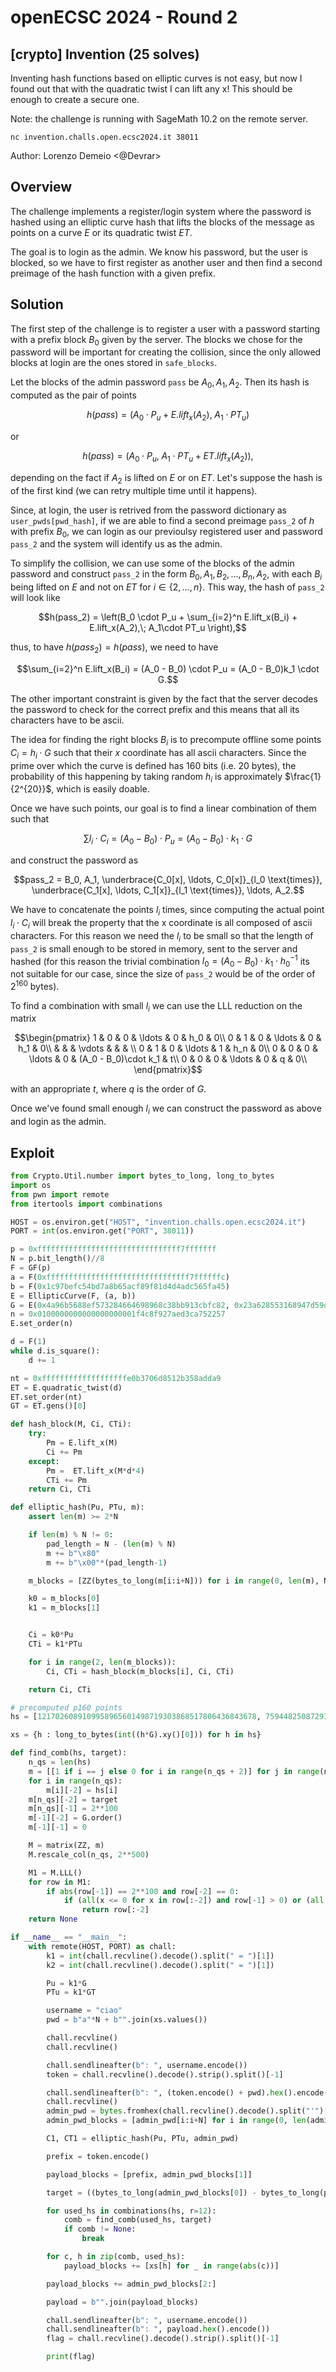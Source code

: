 # openECSC 2024 - Round 2

## [crypto] Invention (25 solves)

Inventing hash functions based on elliptic curves is not easy, but now I found out that with the quadratic twist I can lift any x! This should be enough to create a secure one.

Note: the challenge is running with SageMath 10.2 on the remote server.

`nc invention.challs.open.ecsc2024.it 38011`

Author: Lorenzo Demeio <@Devrar>

## Overview

The challenge implements a register/login system where the password is hashed using an elliptic curve hash that lifts the blocks of the message as points on a curve $E$ or its quadratic twist $ET$.

The goal is to login as the admin. We know his password, but the user is blocked, so we have to first register as another user and then find a second preimage of the hash function with a given prefix. 

## Solution

The first step of the challenge is to register a user with a password starting with a prefix block $`B_0`$ given by the server. The blocks we chose for the password will be important for creating the collision, since the only allowed blocks at login are the ones stored in `safe_blocks`.

Let the blocks of the admin password `pass` be $`A_0, A_1, A_2`$. Then its hash is computed as the pair of points

```math
h(pass) = (A_0 \cdot P_u + E.lift_x(A_2),\; A_1 \cdot PT_u)
```

or

```math
h(pass) = (A_0 \cdot P_u,\; A_1 \cdot PT_u + ET.lift_x(A_2)),
```

depending on the fact if $`A_2`$ is lifted on $`E`$ or on $`ET`$. Let's suppose the hash is of the first kind (we can retry multiple time until it happens).

Since, at login, the user is retrived from the password dictionary as `user_pwds[pwd_hash]`, if we are able to find a second preimage `pass_2` of $`h`$ with prefix $`B_0`$, we can login as our previoulsy registered user and password `pass_2` and the system will identify us as the admin.

To simplify the collision, we can use some of the blocks of the admin password and construct `pass_2` in the form $`B_0, A_1, B_2, \ldots, B_n, A_2`$, with each $`B_i`$ being lifted on $`E`$ and not on $`ET`$ for $`i \in \{2, \ldots, n\}`$. This way, the hash of `pass_2` will look like

```math
h(pass_2) = \left(B_0 \cdot P_u + \sum_{i=2}^n E.lift_x(B_i) + E.lift_x(A_2),\; A_1\cdot PT_u \right),
```

thus, to have $`h(pass_2) = h(pass)`$, we need to have

```math
\sum_{i=2}^n E.lift_x(B_i) = (A_0 - B_0) \cdot P_u = (A_0 - B_0)k_1 \cdot G.
```

The other important constraint is given by the fact that the server decodes the password to check for the correct prefix and this means that all its characters have to be ascii.

The idea for finding the right blocks $`B_i`$ is to precompute offline some points $`C_i = h_i \cdot G`$ such that their $`x`$ coordinate has all ascii characters. Since the prime over which the curve is defined has 160 bits (i.e. 20 bytes), the probability of this happening by taking random $`h_i`$ is approximately $`\frac{1}{2^{20}}`$, which is easily doable.

Once we have such points, our goal is to find a linear combination of them such that

```math
\sum l_i\cdot C_i = (A_0 - B_0)\cdot P_u = (A_0 - B_0)\cdot k_1 \cdot G
```

and construct the password as

```math
pass_2 = B_0, A_1, \underbrace{C_0[x], \ldots, C_0[x]}_{l_0 \text{times}},  \underbrace{C_1[x], \ldots, C_1[x]}_{l_1 \text{times}}, \ldots, A_2.
```

We have to concatenate the points $`l_i`$ times, since computing the actual point $`l_i \cdot C_i`$ will break the property that the x coordinate is all composed of ascii characters. For this reason we need the $`l_i`$ to be small so that the length of `pass_2` is small enough to be stored in memory, sent to the server and hashed (for this reason the trivial combination $`l_0 = (A_0 - B_0)\cdot k_1 \cdot h_0^{-1}`$ its not suitable for our case, since the size of `pass_2` would be of the order of $`2^{160}`$ bytes).

To find a combination with small $`l_i`$ we can use the LLL reduction on the matrix

```math
\begin{pmatrix}
1 & 0 & 0 & \ldots & 0 & h_0 & 0\\
0 & 1 & 0 & \ldots & 0 & h_1 & 0\\
 &  &  & \vdots &  &  & \\
0 & 1 & 0 & \ldots & 1 & h_n & 0\\
0 & 0 & 0 & \ldots & 0 & (A_0 - B_0)\cdot k_1 & t\\
0 & 0 & 0 & \ldots & 0 & q & 0\\
\end{pmatrix}
```

with an appropriate $`t`$, where $`q`$ is the order of $`G`$.

Once we've found small enough $`l_i`$ we can construct the password as above and login as the admin.

## Exploit

```python
from Crypto.Util.number import bytes_to_long, long_to_bytes
import os
from pwn import remote
from itertools import combinations

HOST = os.environ.get("HOST", "invention.challs.open.ecsc2024.it")
PORT = int(os.environ.get("PORT", 38011))

p = 0xffffffffffffffffffffffffffffffff7fffffff
N = p.bit_length()//8
F = GF(p)
a = F(0xffffffffffffffffffffffffffffffff7ffffffc)
b = F(0x1c97befc54bd7a8b65acf89f81d4d4adc565fa45)
E = EllipticCurve(F, (a, b))
G = E(0x4a96b5688ef573284664698968c38bb913cbfc82, 0x23a628553168947d59dcc912042351377ac5fb32)
n = 0x0100000000000000000001f4c8f927aed3ca752257
E.set_order(n)

d = F(1)
while d.is_square():
    d += 1

nt = 0xfffffffffffffffffffe0b3706d8512b358adda9
ET = E.quadratic_twist(d)
ET.set_order(nt)
GT = ET.gens()[0]

def hash_block(M, Ci, CTi):
    try:
        Pm = E.lift_x(M)
        Ci += Pm
    except:
        Pm =  ET.lift_x(M*d*4)
        CTi += Pm
    return Ci, CTi

def elliptic_hash(Pu, PTu, m):
    assert len(m) >= 2*N

    if len(m) % N != 0:
        pad_length = N - (len(m) % N)
        m += b"\x80"
        m += b"\x00"*(pad_length-1)

    m_blocks = [ZZ(bytes_to_long(m[i:i+N])) for i in range(0, len(m), N)]

    k0 = m_blocks[0]
    k1 = m_blocks[1]


    Ci = k0*Pu
    CTi = k1*PTu

    for i in range(2, len(m_blocks)):
        Ci, CTi = hash_block(m_blocks[i], Ci, CTi)

    return Ci, CTi

# precomputed p160 points
hs = [1217026089109958965601498719303868517806436843678, 759448250872938908677880028896924254805920193388, 569173398545399153150935989280567361233052263967, 1199332692307752283550912627888456483713217610524, 1079027481086532546300937867602186580109338741185, 1069059598553897685855916305006912095069249705224, 288315851873985034955567433589056437908480638959, 12045287124509758747086019002237774348075329126, 864117480199393342910610778363331267214279559672, 776470851910979264466357554533884486586230065570, 125353821621861442391960712727526298446557293195, 678687985152159619473210367825117510967511359391, 708868983378893084885762006582760347810790708333, 1456821013185649722962670579831626142255403649699, 1087880777291130166057466480619109904235474963817, 1157573364993699351931989005203835939365433852923, 114689096430069459590931860024621684190362406651, 1146550305237141315493982764352276847601544061131, 365275067682288802773719966114934668167985864518, 1084568201469664034342141842730256563547003724763, 747398271589005252059207252040131711215995514190, 1027179285114999715411727668473724213549647450584, 601844635799634280083241679791178199170445676818]

xs = {h : long_to_bytes(int((h*G).xy()[0])) for h in hs}

def find_comb(hs, target):
    n_qs = len(hs)
    m = [[1 if i == j else 0 for i in range(n_qs + 2)] for j in range(n_qs + 2)]
    for i in range(n_qs):
        m[i][-2] = hs[i]
    m[n_qs][-2] = target
    m[n_qs][-1] = 2**100
    m[-1][-2] = G.order()
    m[-1][-1] = 0

    M = matrix(ZZ, m)
    M.rescale_col(n_qs, 2**500)

    M1 = M.LLL()
    for row in M1:
        if abs(row[-1]) == 2**100 and row[-2] == 0:
            if (all(x <= 0 for x in row[:-2]) and row[-1] > 0) or (all(x >= 0 for x in row[:-2]) and row[-1] < 0):
                return row[:-2]
    return None

if __name__ == "__main__":
    with remote(HOST, PORT) as chall:
        k1 = int(chall.recvline().decode().split(" = ")[1])
        k2 = int(chall.recvline().decode().split(" = ")[1])

        Pu = k1*G
        PTu = k1*GT

        username = "ciao"
        pwd = b"a"*N + b"".join(xs.values())

        chall.recvline()
        chall.recvline()

        chall.sendlineafter(b": ", username.encode())
        token = chall.recvline().decode().strip().split()[-1]

        chall.sendlineafter(b": ", (token.encode() + pwd).hex().encode())
        chall.recvline()
        admin_pwd = bytes.fromhex(chall.recvline().decode().split("'")[-2])
        admin_pwd_blocks = [admin_pwd[i:i+N] for i in range(0, len(admin_pwd), N)]

        C1, CT1 = elliptic_hash(Pu, PTu, admin_pwd)

        prefix = token.encode()

        payload_blocks = [prefix, admin_pwd_blocks[1]]

        target = ((bytes_to_long(admin_pwd_blocks[0]) - bytes_to_long(payload_blocks[0]))*k1) % G.order()

        for used_hs in combinations(hs, r=12):
            comb = find_comb(used_hs, target)
            if comb != None:
                break

        for c, h in zip(comb, used_hs):
            payload_blocks += [xs[h] for _ in range(abs(c))]

        payload_blocks += admin_pwd_blocks[2:]

        payload = b"".join(payload_blocks)

        chall.sendlineafter(b": ", username.encode())
        chall.sendlineafter(b": ", payload.hex().encode())
        flag = chall.recvline().decode().strip().split()[-1]

        print(flag)
```

